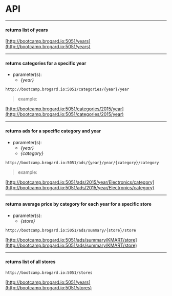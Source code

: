 # API


----

#### returns list of years
[http://bootcamp.brogard.io:5051/years](http://bootcamp.brogard.io:5051/years)

----

#### returns categories for a specific year
- parameter(s):
  - _{year}_

`http://bootcamp.brogard.io:5051/categories/{year}/year`

>example:

[http://bootcamp.brogard.io:5051/categories/2015/year](http://bootcamp.brogard.io:5051/categories/2015/year)

----

#### returns ads for a specific category and year
- parameter(s):
  - _{year}_
  - _{category}_

`http://bootcamp.brogard.io:5051/ads/{year}/year/{category}/category`

>example:

[http://bootcamp.brogard.io:5051/ads/2015/year/Electronics/category](http://bootcamp.brogard.io:5051/ads/2015/year/Electronics/category)

----

#### returns average price by category for each year for a specific store
- parameter(s):
  - _{store}_

`http://bootcamp.brogard.io:5051/ads/summary/{store}/store`

[http://bootcamp.brogard.io:5051/ads/summary/KMART/store](http://bootcamp.brogard.io:5051/ads/summary/KMART/store)

----

#### returns list of all stores

`http://bootcamp.brogard.io:5051/stores`

[http://bootcamp.brogard.io:5051/years](http://bootcamp.brogard.io:5051/stores)